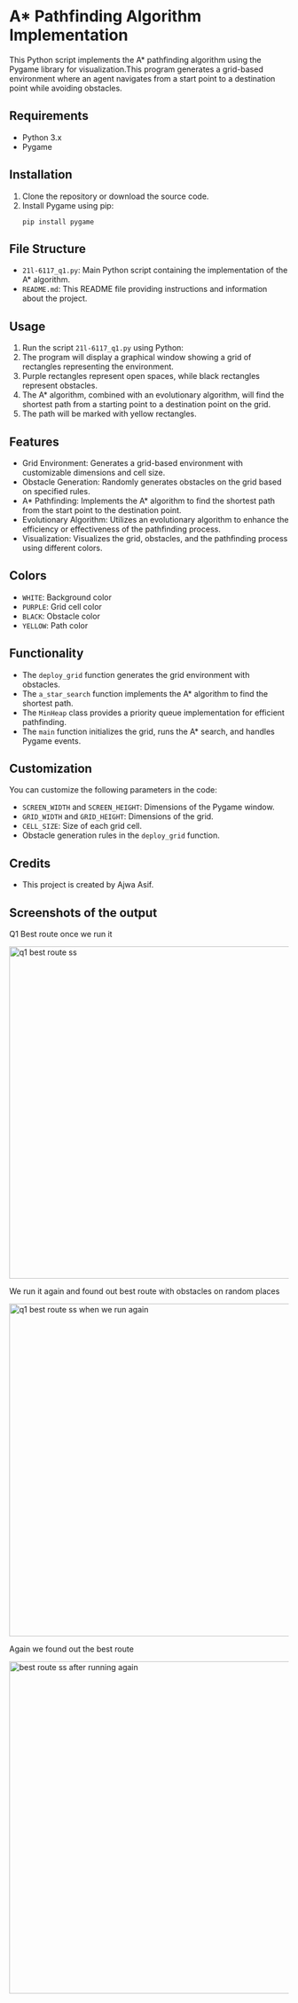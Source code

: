 # A* Pathfinding Algorithm Implementation

This Python script implements the A* pathfinding algorithm using the Pygame library for visualization.This program generates a grid-based environment where an agent navigates from a start point to a destination point while avoiding obstacles.

## Requirements

- Python 3.x
- Pygame

## Installation

1. Clone the repository or download the source code.
2. Install Pygame using pip:
    ```
    pip install pygame
    ```

## File Structure

- `21l-6117_q1.py`: Main Python script containing the implementation of the A* algorithm.
- `README.md`: This README file providing instructions and information about the project.

## Usage

1. Run the script `21l-6117_q1.py` using Python:
2. The program will display a graphical window showing a grid of rectangles representing the environment.
3. Purple rectangles represent open spaces, while black rectangles represent obstacles.
4. The A* algorithm, combined with an evolutionary algorithm, will find the shortest path from a starting point to a destination point on the grid.
5. The path will be marked with yellow rectangles.


## Features

- Grid Environment: Generates a grid-based environment with customizable dimensions and cell size.
- Obstacle Generation: Randomly generates obstacles on the grid based on specified rules.
- A* Pathfinding: Implements the A* algorithm to find the shortest path from the start point to the destination point.
- Evolutionary Algorithm: Utilizes an evolutionary algorithm to enhance the efficiency or effectiveness of the pathfinding process.
- Visualization: Visualizes the grid, obstacles, and the pathfinding process using different colors.


## Colors

- `WHITE`: Background color
- `PURPLE`: Grid cell color
- `BLACK`: Obstacle color
- `YELLOW`: Path color

## Functionality

- The `deploy_grid` function generates the grid environment with obstacles.
- The `a_star_search` function implements the A* algorithm to find the shortest path.
- The `MinHeap` class provides a priority queue implementation for efficient pathfinding.
- The `main` function initializes the grid, runs the A* search, and handles Pygame events.

## Customization

You can customize the following parameters in the code:

- `SCREEN_WIDTH` and `SCREEN_HEIGHT`: Dimensions of the Pygame window.
- `GRID_WIDTH` and `GRID_HEIGHT`: Dimensions of the grid.
- `CELL_SIZE`: Size of each grid cell.
- Obstacle generation rules in the `deploy_grid` function.


## Credits
- This project is created by Ajwa Asif.

## Screenshots of the output
Q1 Best route once we run it

<img width="599" alt="q1 best route ss" src="https://github.com/ItsAjwah/Readme.md/assets/139917879/ba56fe72-565e-4b38-881c-03d9fa33d8df">

We run it again and found out best route with obstacles on random places

<img width="600" alt="q1 best route ss when we run again" src="https://github.com/ItsAjwah/Readme.md/assets/139917879/a53aeff7-dd89-4133-9ec7-5eef0a3894cd">

Again we found out the best route

<img width="599" alt="best route ss after running again" src="https://github.com/ItsAjwah/Readme.md/assets/139917879/bed2839e-7add-4050-9694-48ef05343a77">
